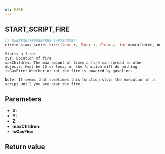```yaml
---
ns: FIRE
---
```

## START_SCRIPT_FIRE

```c
// 0x6B83617E04503888 0xE7529357
FireId START_SCRIPT_FIRE(float X, float Y, float Z, int maxChildren, BOOL isGasFire);
```

```
Starts a fire:  
xyz: Location of fire  
maxChildren: The max amount of times a fire can spread to other objects. Must be 25 or less, or the function will do nothing.  
isGasFire: Whether or not the fire is powered by gasoline. 

Note: It seems that sometimes this function stops the execution of a script until you are near the fire.
```

## Parameters
* **X**: 
* **Y**: 
* **Z**: 
* **maxChildren**: 
* **isGasFire**: 

## Return value
